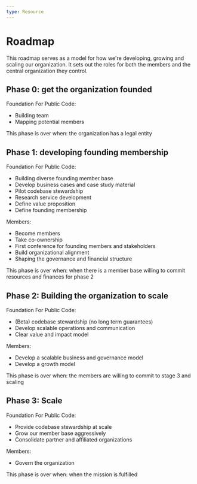 ```yaml
---
type: Resource
---
```


# Roadmap

This roadmap serves as a model for how we're developing, growing and scaling our organization. It sets out the roles for both the members and the central organization they control.

## Phase 0: get the organization founded

Foundation For Public Code:

* Building team
* Mapping potential members

This phase is over when: the organization has a legal entity

## Phase 1: developing founding membership

Foundation For Public Code:

* Building diverse founding member base
* Develop business cases and case study material
* Pilot codebase stewardship
* Research service development
* Define value proposition
* Define founding membership

Members:

* Become members
* Take co-ownership
* First conference for founding members and stakeholders
* Build organizational alignment
* Shaping the governance and financial structure

This phase is over when: when there is a member base willing to commit resources and finances for phase 2

## Phase 2: Building the organization to scale

Foundation For Public Code:

* (Beta) codebase stewardship (no long term guarantees)
* Develop scalable operations and communication
* Clear value and impact model

Members:

* Develop a scalable business and governance model
* Develop a growth model

This phase is over when: the members are willing to commit to stage 3 and scaling

## Phase 3: Scale

Foundation For Public Code:

* Provide codebase stewardship at scale
* Grow our member base aggressively
* Consolidate partner and affiliated organizations

Members:

* Govern the organization

This phase is over when: when the mission is fulfilled
